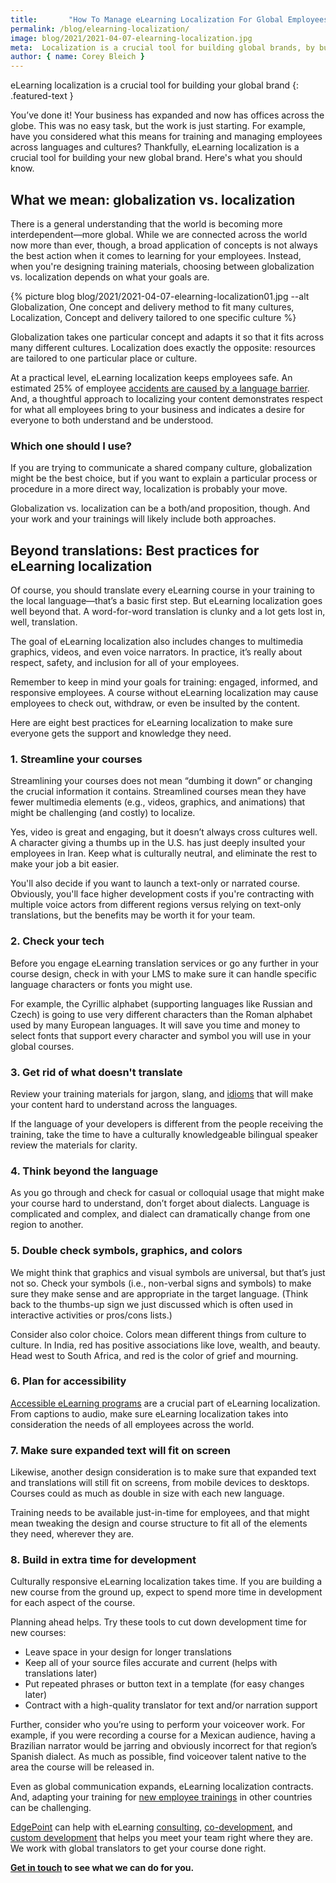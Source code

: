 ```yaml
---
title:       "How To Manage eLearning Localization For Global Employees"
permalink: /blog/elearning-localization/
image: blog/2021/2021-04-07-elearning-localization.jpg
meta:  Localization is a crucial tool for building global brands, by building eLearning resources that are tailored to one particular place or culture. Here’s how.
author: { name: Corey Bleich }
---
```


eLearning localization is a crucial tool for building your global brand
{: .featured-text }

You’ve done it! Your business has expanded and now has offices across the globe. This was no easy task, but the work is just starting. For example, have you considered what this means for training and managing employees across languages and cultures? Thankfully, eLearning localization is a crucial tool for building your new global brand. Here's what you should know.

## What we mean: globalization vs. localization

There is a general understanding that the world is becoming more interdependent—more global. While we are connected across the world now more than ever, though, a broad application of concepts is not always the best action when it comes to learning for your employees. Instead, when you're designing training materials, choosing between globalization vs. localization depends on what your goals are.

{% picture blog blog/2021/2021-04-07-elearning-localization01.jpg --alt Globalization, One concept and delivery method to fit many cultures, Localization, Concept and delivery tailored to one specific culture %}

Globalization takes one particular concept and adapts it so that it fits across many different cultures. Localization does exactly the opposite: resources are tailored to one particular place or culture.

At a practical level, eLearning localization keeps employees safe. An estimated 25% of employee [accidents are caused by a language barrier](https://www.shrm.org/resourcesandtools/hr-topics/risk-management/pages/training-native-language-workplace-safe.aspx). And, a thoughtful approach to localizing your content demonstrates respect for what all employees bring to your business and indicates a desire for everyone to both understand and be understood.

### Which one should I use?

If you are trying to communicate a shared company culture, globalization might be the best choice, but if you want to explain a particular process or procedure in a more direct way, localization is probably your move.

Globalization vs. localization can be a both/and proposition, though. And your work and your trainings will likely include both approaches.

## Beyond translations: Best practices for eLearning localization

Of course, you should translate every eLearning course in your training to the local language—that’s a basic first step. But eLearning localization goes well beyond that. A word-for-word translation is clunky and a lot gets lost in, well, translation.

The goal of eLearning localization also includes changes to multimedia graphics, videos, and even voice narrators. In practice, it’s really about respect, safety, and inclusion for all of your employees.

Remember to keep in mind your goals for training: engaged, informed, and responsive employees. A course without eLearning localization may cause employees to check out, withdraw, or even be insulted by the content.

Here are eight best practices for eLearning localization to make sure everyone gets the support and knowledge they need.

### 1. Streamline your courses

Streamlining your courses does not mean “dumbing it down” or changing the crucial information it contains. Streamlined courses mean they have fewer multimedia elements (e.g., videos, graphics, and animations) that might be challenging (and costly) to localize.

Yes, video is great and engaging, but it doesn’t always cross cultures well. A character giving a thumbs up in the U.S. has just deeply insulted your employees in Iran. Keep what is culturally neutral, and eliminate the rest to make your job a bit easier.

You'll also decide if you want to launch a text-only or narrated course. Obviously, you'll face higher development costs if you're contracting with multiple voice actors from different regions versus relying on text-only translations, but the benefits may be worth it for your team.

### 2. Check your tech 

Before you engage eLearning translation services or go any further in your course design, check in with your LMS to make sure it can handle specific language characters or fonts you might use.

For example, the Cyrillic alphabet (supporting languages like Russian and Czech) is going to use very different characters than the Roman alphabet used by many European languages. It will save you time and money to select fonts that support every character and symbol you will use in your global courses.

### 3. Get rid of what doesn't translate  

Review your training materials for jargon, slang, and [idioms](https://www.ef.edu/english-resources/english-idioms/) that will make your content hard to understand across the languages.

If the language of your developers is different from the people receiving the training, take the time to have a culturally knowledgeable bilingual speaker review the materials for clarity.

### 4. Think beyond the language

As you go through and check for casual or colloquial usage that might make your course hard to understand, don’t forget about dialects. Language is complicated and complex, and dialect can dramatically change from one region to another.

### 5. Double check symbols, graphics, and colors 

We might think that graphics and visual symbols are universal, but that’s just not so. Check your symbols (i.e., non-verbal signs and symbols) to make sure they make sense and are appropriate in the target language. (Think back to the thumbs-up sign we just discussed which is often used in interactive activities or pros/cons lists.)

Consider also color choice. Colors mean different things from culture to culture. In India, red has positive associations like love, wealth, and beauty. Head west to South Africa, and red is the color of grief and mourning.

### 6. Plan for accessibility

[Accessible eLearning programs](/blog/accessible-elearning-programs/) are a crucial part of eLearning localization. From captions to audio, make sure eLearning localization takes into consideration the needs of all employees across the world.

### 7. Make sure expanded text will fit on screen

Likewise, another design consideration is to make sure that expanded text and translations will still fit on screens, from mobile devices to desktops. Courses could as much as double in size with each new language.

Training needs to be available just-in-time for employees, and that might mean tweaking the design and course structure to fit all of the elements they need, wherever they are.

### 8. Build in extra time for development
Culturally responsive eLearning localization takes time. If you are building a new course from the ground up, expect to spend more time in development for each aspect of the course.

Planning ahead helps. Try these tools to cut down development time for new courses:

* Leave space in your design for longer translations
* Keep all of your source files accurate and current (helps with translations later)
* Put repeated phrases or button text in a template (for easy changes later)
* Contract with a high-quality translator for text and/or narration support

Further, consider who you’re using to perform your voiceover work. For example, if you were recording a course for a Mexican audience, having a Brazilian narrator would be jarring and obviously incorrect for that region’s Spanish dialect. As much as possible, find voiceover talent native to the area the course will be released in. 

Even as global communication expands, eLearning localization contracts. And, adapting your training for [new employee trainings](/blog/how-to-train-new-employees/) in other countries can be challenging.

[EdgePoint](https://www.edgepointlearning.com/) can help with eLearning [consulting](/elearning-consulting-services/), [co-development](/co-development-services/), and [custom development](/custom-employee-training/) that helps you meet your team right where they are. We work with global translators to get your course done right. 

**[Get in touch](/contact/) to see what we can do for you.**
